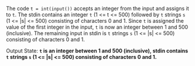 The code `t = int(input())` accepts an integer from the input and assigns it to `t`. The stdin contains an integer `t` (1 <= t <= 500) followed by `t` strings `s` (1 <= |s| <= 500) consisting of characters 0 and 1. Since `t` is assigned the value of the first integer in the input, `t` is now an integer between 1 and 500 (inclusive). The remaining input in stdin is `t` strings `s` (1 <= |s| <= 500) consisting of characters 0 and 1.

Output State: **`t` is an integer between 1 and 500 (inclusive), stdin contains `t` strings `s` (1 <= |s| <= 500) consisting of characters 0 and 1.**